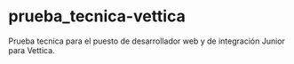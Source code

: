 # prueba_tecnica-vettica
Prueba tecnica para el puesto de desarrollador web y de integración Junior para Vettica.
